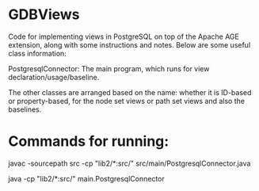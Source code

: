 # GDBViews



Code for implementing views in PostgreSQL on top of the Apache AGE extension, along with some instructions and notes. Below are some useful class information:
  
PostgresqlConnector:
The main program, which runs for view declaration/usage/baseline.

The other classes are arranged based on the name: whether it is ID-based or property-based, for the node set views or path set views and also the baselines.



# Commands for running:

javac -sourcepath src -cp "lib2/*:src/"  src/main/PostgresqlConnector.java

java -cp "lib2/*:src/" main.PostgresqlConnector
